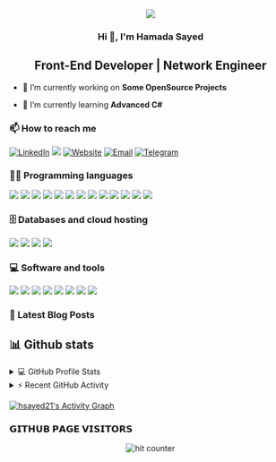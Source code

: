 <div align="center">
<img src="https://media.giphy.com/media/836HiJc7pgzy8iNXCn/giphy.gif" />
<h3>Hi 👋, I'm Hamada Sayed</h3>
<h2>Front-End Developer | Network Engineer</h2>
</div> 

- 🔭 I’m currently working on **Some OpenSource Projects**

- 🌱 I’m currently learning **Advanced C#**


### 📫 How to reach me
<a href="https://www.linkedin.com/in/hsayedhamed/"><img alt="LinkedIn" src="https://img.shields.io/badge/-hsayedhamed-blue?style=flat&logo=Linkedin&logoColor=white"></a>
<a href="https://facebook.com/hsayed21"><img src="https://img.shields.io/badge/-@hsayed21-1877F2?style=flat&logo=Facebook&logoColor=white"/></a>
<a href="https://twitter.com/hsayedhamed"><img alt="Website" src="https://img.shields.io/badge/-@hsayedhamed-gray?style=flat-square&logo=twitter"></a>
<a href="mailto:hsayedhamed21@gmail.com"><img alt="Email" src="https://img.shields.io/badge/-@hsayedhamed21-blue?style=flat-square&logo=gmail"></a>
<a href="https://t.me/hsayed21"><img alt="Telegram" src="https://img.shields.io/badge/-@hsayed21-blue?style=flat-square&logo=telegram"></a>

### 👨‍💻 Programming languages
![](https://custom-icon-badges.herokuapp.com/badge/Assembly-525252.svg?logo=asm-hex&logoColor=white)
![](https://custom-icon-badges.herokuapp.com/badge/C%23-68217A.svg?logo=cs2&logoColor=white)
![](https://img.shields.io/badge/Java-007396.svg?logo=java&logoColor=white)
![](https://img.shields.io/badge/HTML-E34F26.svg?logo=html5&logoColor=white)
![](https://img.shields.io/badge/CSS-1572B6.svg?logo=css3&logoColor=white)
![](https://img.shields.io/badge/JavaScript-F7DF1E.svg?logo=javascript&logoColor=black)
![](https://img.shields.io/badge/-jquery-333333?style=flat&logo=jquery&logoColor=563D7C)
![](https://img.shields.io/badge/Bootstrap-7952B3.svg?logo=bootstrap&logoColor=white)
![](https://img.shields.io/badge/PHP-777BB4.svg?logo=php&logoColor=white)
![](https://img.shields.io/badge/Sass-hotpink.svg?logo=SASS&logoColor=white)
![](https://img.shields.io/badge/Python-14354C.svg?logo=python&logoColor=white)
![](https://img.shields.io/badge/TypeScript-007ACC.svg?logo=typescript&logoColor=white)
![](https://custom-icon-badges.herokuapp.com/badge/SQL-025E8C.svg?logo=database&logoColor=white)

<!-- ### 🧰 Frameworks and libraries
![](https://img.shields.io/badge/-Arduino-00979D?logo=Arduino&logoColor=white)
![](https://img.shields.io/badge/Wordpress-21759B?logo=wordpress&logoColor=white) -->

### 🗄️ Databases and cloud hosting
![](https://img.shields.io/badge/GitHub%20Pages-327FC7.svg?logo=github&logoColor=white)
![](https://img.shields.io/badge/MySQL-00f.svg?logo=mysql&logoColor=white)
![](https://img.shields.io/badge/Notion-010101.svg?logo=notion&logoColor=white)
![](https://img.shields.io/badge/SQLite-07405e.svg?logo=sqlite&logoColor=white)

### 💻 Software and tools
![](https://img.shields.io/badge/-GitHub-333333?style=flat&logo=github)
![](https://img.shields.io/badge/Git-F05033.svg?logo=git&logoColor=white)
![](https://img.shields.io/badge/Markdown-000000.svg?logo=markdown&logoColor=white)
![](https://img.shields.io/badge/Visual%20Studio%20Code-0078d7.svg?logo=visual-studio-code&logoColor=white)
![](https://img.shields.io/badge/Bash-121011.svg?logo=gnu-bash&logoColor=white)
![](https://img.shields.io/badge/Ubuntu-E95420.svg?logo=ubuntu&logoColor=white)
![](https://img.shields.io/badge/Jupyter-F37626.svg?logo=Jupyter&logoColor=white)
![](https://img.shields.io/badge/Android%20Studio-008678.svg?logo=android-studio&logoColor=white)

### 📕 Latest Blog Posts
<!--START_SECTION:posts-->
<!--END_SECTION:posts-->

## 📊 Github stats

<!-- https://github.com/anuraghazra/github-readme-stats -->
<details> 
  <summary>💻 GitHub Profile Stats</summary>
  <br/>
  <p align="center">
    <a href="#"><img alt="hsayed21's Github Stats" src="https://github-readme-stats.vercel.app/api/?username=hsayed21&show_icons=true&count_private=true&theme=react&hide_border=true&bg_color=1F222E&title_color=F85D7F&icon_color=F8D866" height="180em"/></a>
  <a href="#"><img alt="hsayed21's Top Languages" src="https://github-readme-stats.vercel.app/api/top-langs/?username=hsayed21&langs_count=8&layout=compact&theme=react&hide_border=true&bg_color=1F222E&title_color=F85D7F&icon_color=F8D866&hide=Jupyter%20Notebook" height="180em"/></a>
 </p>
</details>

<!-- https://github.com/jamesgeorge007/github-activity-readme -->
<details>
  <summary>⚡ Recent GitHub Activity</summary>
  <br/>
 
<!--START_SECTION:activity-->
1. ❗️ Opened issue [#649](https://github.com/qarmin/czkawka/issues/649) in [qarmin/czkawka](https://github.com/qarmin/czkawka)
2. 🗣 Commented on [#8891](https://github.com/jekyll/jekyll/issues/8891) in [jekyll/jekyll](https://github.com/jekyll/jekyll)
3. 💪 Opened PR [#30](https://github.com/G33kDude/Chrome.ahk/pull/30) in [G33kDude/Chrome.ahk](https://github.com/G33kDude/Chrome.ahk)
4. ❗️ Opened issue [#29](https://github.com/G33kDude/Chrome.ahk/issues/29) in [G33kDude/Chrome.ahk](https://github.com/G33kDude/Chrome.ahk)
5. 🗣 Commented on [#8891](https://github.com/jekyll/jekyll/issues/8891) in [jekyll/jekyll](https://github.com/jekyll/jekyll)
<!--END_SECTION:activity-->
</details>

<!-- https://github.com/ashutosh00710/github-readme-activity-graph -->
<a href="#"><img alt="hsayed21's Activity Graph" src="https://activity-graph.herokuapp.com/graph?username=hsayed21&bg_color=1F222E&color=F8D866&line=F85D7F&point=FFFFFF&hide_border=true" /></a>

### 𝗚𝗜𝗧𝗛𝗨𝗕 𝗣𝗔𝗚𝗘 𝗩𝗜𝗦𝗜𝗧𝗢𝗥𝗦
<div align="center">
<img src="https://profile-counter.glitch.me/hsayed21/count.svg" alt="hit counter" align="center">
</div>
